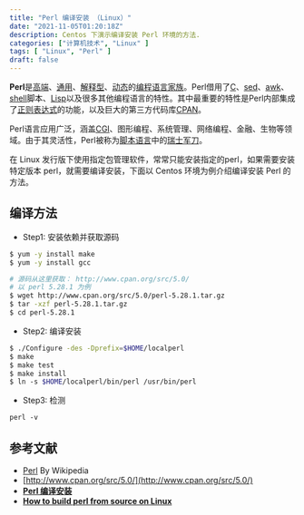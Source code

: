 ```yaml
---
title: "Perl 编译安装 （Linux）"
date: "2021-11-05T01:20:18Z"
description: Centos 下演示编译安装 Perl 环境的方法.
categories: ["计算机技术", "Linux" ]
tags: [ "Linux", "Perl" ]
draft: false
---
```


**Perl**是[高端](https://zh.wikipedia.org/wiki/%E9%AB%98%E7%BA%A7%E8%AF%AD%E8%A8%80)、[通用](https://zh.wikipedia.org/wiki/%E9%80%9A%E7%94%A8%E7%BC%96%E7%A8%8B%E8%AF%AD%E8%A8%80)、[解释型](https://zh.wikipedia.org/wiki/%E7%9B%B4%E8%AD%AF%E8%AA%9E%E8%A8%80)、[动态](https://zh.wikipedia.org/wiki/%E5%8A%A8%E6%80%81%E8%AF%AD%E8%A8%80)的[编程语言家族](https://zh.wikipedia.org/wiki/%E7%A8%8B%E5%BC%8F%E8%AA%9E%E8%A8%80)。Perl借用了[C](https://zh.wikipedia.org/wiki/C%E8%AF%AD%E8%A8%80)、[sed](https://zh.wikipedia.org/wiki/Sed)、[awk](https://zh.wikipedia.org/wiki/AWK)、[shell](https://zh.wikipedia.org/wiki/Unix_shell)脚本、[Lisp](https://zh.wikipedia.org/wiki/Lisp)以及很多其他编程语言的特性。其中最重要的特性是Perl内部集成了[正则表达式](https://zh.wikipedia.org/wiki/%E6%AD%A3%E5%88%99%E8%A1%A8%E8%BE%BE%E5%BC%8F)的功能，以及巨大的第三方代码库[CPAN](https://zh.wikipedia.org/wiki/CPAN)。

Perl语言应用广泛，涵盖[CGI](https://zh.wikipedia.org/wiki/%E9%80%9A%E7%94%A8%E7%BD%91%E5%85%B3%E6%8E%A5%E5%8F%A3)、图形编程、系统管理、网络编程、金融、生物等领域。由于其灵活性，Perl被称为[脚本语言](https://zh.wikipedia.org/wiki/%E8%84%9A%E6%9C%AC%E8%AF%AD%E8%A8%80)中的[瑞士军刀](https://zh.wikipedia.org/wiki/%E7%91%9E%E5%A3%AB%E5%86%9B%E5%88%80)。

在 Linux 发行版下使用指定包管理软件，常常只能安装指定的perl，如果需要安装特定版本 perl，就需要编译安装，下面以 Centos 环境为例介绍编译安装 Perl 的方法。

## 编译方法

- Step1: 安装依赖并获取源码

```bash
$ yum -y install make
$ yum -y install gcc

# 源码从这里获取： http://www.cpan.org/src/5.0/
# 以 perl 5.28.1 为例
$ wget http://www.cpan.org/src/5.0/perl-5.28.1.tar.gz
$ tar -xzf perl-5.28.1.tar.gz
$ cd perl-5.28.1
```

- Step2: 编译安装

```bash
$ ./Configure -des -Dprefix=$HOME/localperl
$ make
$ make test
$ make install
$ ln -s $HOME/localperl/bin/perl /usr/bin/perl
```

- Step3: 检测

```bash
perl -v
```

## 参考文献

- [Perl](https://zh.wikipedia.org/wiki/Perl) By Wikipedia
- [http://www.cpan.org/src/5.0/](http://www.cpan.org/src/5.0/)
- **[Perl 编译安装](https://blog.csdn.net/weixin_33843409/article/details/93010639)**
- **[How to build perl from source on Linux](https://perlmaven.com/how-to-build-perl-from-source-code)**
